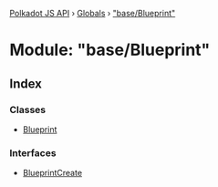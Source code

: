 [Polkadot JS API](../README.md) › [Globals](../globals.md) › ["base/Blueprint"](_base_blueprint_.md)

# Module: "base/Blueprint"

## Index

### Classes

* [Blueprint](../classes/_base_blueprint_.blueprint.md)

### Interfaces

* [BlueprintCreate](../interfaces/_base_blueprint_.blueprintcreate.md)
